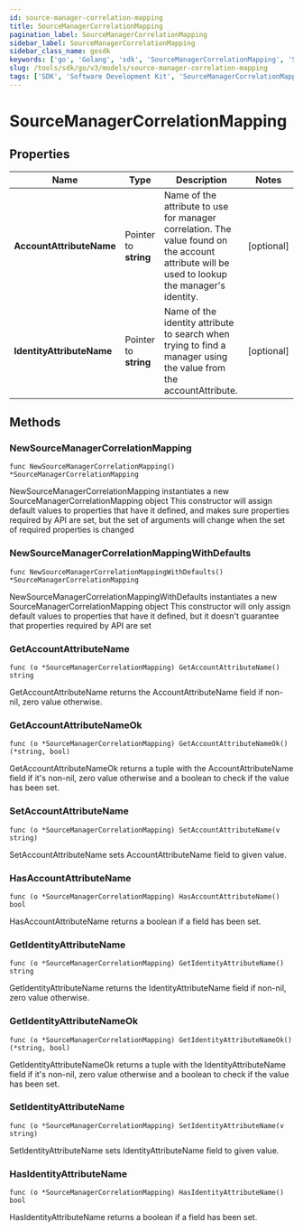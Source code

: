 ```yaml
---
id: source-manager-correlation-mapping
title: SourceManagerCorrelationMapping
pagination_label: SourceManagerCorrelationMapping
sidebar_label: SourceManagerCorrelationMapping
sidebar_class_name: gosdk
keywords: ['go', 'Golang', 'sdk', 'SourceManagerCorrelationMapping', 'SourceManagerCorrelationMapping'] 
slug: /tools/sdk/go/v3/models/source-manager-correlation-mapping
tags: ['SDK', 'Software Development Kit', 'SourceManagerCorrelationMapping', 'SourceManagerCorrelationMapping']
---
```


# SourceManagerCorrelationMapping

## Properties

Name | Type | Description | Notes
------------ | ------------- | ------------- | -------------
**AccountAttributeName** | Pointer to **string** | Name of the attribute to use for manager correlation. The value found on the account attribute will be used to lookup the manager&#39;s identity. | [optional] 
**IdentityAttributeName** | Pointer to **string** | Name of the identity attribute to search when trying to find a manager using the value from the accountAttribute. | [optional] 

## Methods

### NewSourceManagerCorrelationMapping

`func NewSourceManagerCorrelationMapping() *SourceManagerCorrelationMapping`

NewSourceManagerCorrelationMapping instantiates a new SourceManagerCorrelationMapping object
This constructor will assign default values to properties that have it defined,
and makes sure properties required by API are set, but the set of arguments
will change when the set of required properties is changed

### NewSourceManagerCorrelationMappingWithDefaults

`func NewSourceManagerCorrelationMappingWithDefaults() *SourceManagerCorrelationMapping`

NewSourceManagerCorrelationMappingWithDefaults instantiates a new SourceManagerCorrelationMapping object
This constructor will only assign default values to properties that have it defined,
but it doesn't guarantee that properties required by API are set

### GetAccountAttributeName

`func (o *SourceManagerCorrelationMapping) GetAccountAttributeName() string`

GetAccountAttributeName returns the AccountAttributeName field if non-nil, zero value otherwise.

### GetAccountAttributeNameOk

`func (o *SourceManagerCorrelationMapping) GetAccountAttributeNameOk() (*string, bool)`

GetAccountAttributeNameOk returns a tuple with the AccountAttributeName field if it's non-nil, zero value otherwise
and a boolean to check if the value has been set.

### SetAccountAttributeName

`func (o *SourceManagerCorrelationMapping) SetAccountAttributeName(v string)`

SetAccountAttributeName sets AccountAttributeName field to given value.

### HasAccountAttributeName

`func (o *SourceManagerCorrelationMapping) HasAccountAttributeName() bool`

HasAccountAttributeName returns a boolean if a field has been set.

### GetIdentityAttributeName

`func (o *SourceManagerCorrelationMapping) GetIdentityAttributeName() string`

GetIdentityAttributeName returns the IdentityAttributeName field if non-nil, zero value otherwise.

### GetIdentityAttributeNameOk

`func (o *SourceManagerCorrelationMapping) GetIdentityAttributeNameOk() (*string, bool)`

GetIdentityAttributeNameOk returns a tuple with the IdentityAttributeName field if it's non-nil, zero value otherwise
and a boolean to check if the value has been set.

### SetIdentityAttributeName

`func (o *SourceManagerCorrelationMapping) SetIdentityAttributeName(v string)`

SetIdentityAttributeName sets IdentityAttributeName field to given value.

### HasIdentityAttributeName

`func (o *SourceManagerCorrelationMapping) HasIdentityAttributeName() bool`

HasIdentityAttributeName returns a boolean if a field has been set.


